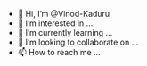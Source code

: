 - 👋 Hi, I’m @Vinod-Kaduru
- 👀 I’m interested in ...
- 🌱 I’m currently learning ...
- 💞️ I’m looking to collaborate on ...
- 📫 How to reach me ...

<!---
Vinod-Kaduru/Vinod-Kaduru is a ✨ special ✨ repository because its `README.md` (this file) appears on your GitHub profile.
You can click the Preview link to take a look at your changes.
--->
